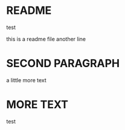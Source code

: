 # README
test

this is a readme file
another line

# SECOND PARAGRAPH
a little more text

# MORE TEXT
test